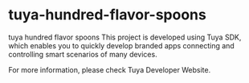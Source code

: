 # tuya-hundred-flavor-spoons
tuya hundred flavor spoons
This project is developed using Tuya SDK, which enables you to quickly develop branded apps connecting and controlling smart scenarios of many devices.

For more information, please check Tuya Developer Website.
